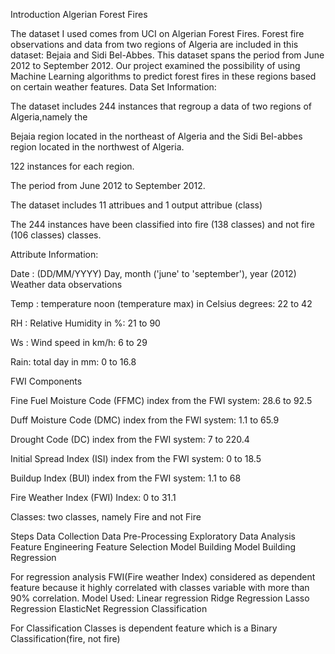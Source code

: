 Introduction
Algerian Forest Fires

The dataset I used comes from UCI on Algerian Forest Fires. Forest fire observations and data from two regions of Algeria are included in this dataset: Bejaia and Sidi Bel-Abbes.
This dataset spans the period from June 2012 to September 2012. Our project examined the possibility of using Machine Learning algorithms to predict forest fires in these regions based on certain weather features.
Data Set Information:

The dataset includes 244 instances that regroup a data of two regions of Algeria,namely the

Bejaia region located in the northeast of Algeria and the Sidi Bel-abbes region located in the northwest of Algeria.

122 instances for each region.

The period from June 2012 to September 2012.

The dataset includes 11 attribues and 1 output attribue (class)

The 244 instances have been classified into fire (138 classes) and not fire (106 classes) classes.

Attribute Information:

Date : (DD/MM/YYYY) Day, month ('june' to 'september'), year (2012)
Weather data observations

Temp : temperature noon (temperature max) in Celsius degrees: 22 to 42

RH : Relative Humidity in %: 21 to 90

Ws : Wind speed in km/h: 6 to 29

Rain: total day in mm: 0 to 16.8

FWI Components

Fine Fuel Moisture Code (FFMC) index from the FWI system: 28.6 to 92.5

Duff Moisture Code (DMC) index from the FWI system: 1.1 to 65.9

Drought Code (DC) index from the FWI system: 7 to 220.4

Initial Spread Index (ISI) index from the FWI system: 0 to 18.5

Buildup Index (BUI) index from the FWI system: 1.1 to 68

Fire Weather Index (FWI) Index: 0 to 31.1

Classes: two classes, namely Fire and not Fire

Steps
Data Collection
Data Pre-Processing
Exploratory Data Analysis
Feature Engineering
Feature Selection
Model Building
Model Building
Regression

For regression analysis FWI(Fire weather Index) considered as dependent feature because it highly correlated with classes variable with more than 90% correlation. Model Used:
Linear regression
Ridge Regression
Lasso Regression
ElasticNet Regression
Classification

For Classification Classes is dependent feature which is a Binary Classification(fire, not fire)

